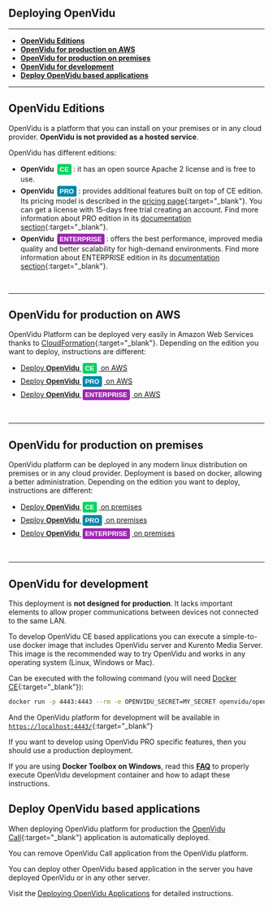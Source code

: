 <h2 id="section-title">Deploying OpenVidu</h2>
<hr>

- **[OpenVidu Editions](#openvidu-editions)**
- **[OpenVidu for production on AWS](#openvidu-for-production-on-aws)**
- **[OpenVidu for production on premises](#openvidu-for-production-on-premises)**
- **[OpenVidu for development](#openvidu-for-development)**
- **[Deploy OpenVidu based applications](#deploy-openvidu-based-applications)**

---

## OpenVidu Editions

OpenVidu is a platform that you can install on your premises or in any cloud provider. **OpenVidu is not provided as a hosted service**.

OpenVidu has different editions:

- <span style="font-family: Montserrat, sans-serif; font-weight: 700;">OpenVidu </span><div id="openvidu-pro-tag" style="pointer-events: none; display: inline-block; margin-right: 4px; background-color: #06d362; color: white; font-weight: bold; padding: 0px 5px; margin-left: 2px; border-radius: 3px; font-size: 13px; line-height:21px; font-family: Montserrat, sans-serif;">CE</div>: it has an open source Apache 2 license and is free to use.<div style="margin-bottom: 5px"></div>
- <span style="font-family: Montserrat, sans-serif; font-weight: 700;">OpenVidu </span><div id="openvidu-pro-tag" style="pointer-events: none; display: inline-block; margin-right: 4px; background-color: rgb(0, 136, 170); color: white; font-weight: bold; padding: 0px 5px; margin-left: 2px; border-radius: 3px; font-size: 13px; line-height:21px; font-family: Montserrat, sans-serif;">PRO</div>: provides additional features built on top of CE edition. Its pricing model is described in the [pricing page](https://openvidu.io/pricing){:target="_blank"}. You can get a license with 15-days free trial creating an account. Find more information about PRO edition in its [documentation section](openvidu-pro/){:target="_blank"}.<div style="margin-bottom: 5px"></div>
- <span style="font-family: Montserrat, sans-serif; font-weight: 700;">OpenVidu </span><div id="openvidu-pro-tag" style="pointer-events: none; display: inline-block; margin-right: 4px; background-color: #9c27b0; color: white; font-weight: bold; padding: 0px 5px; margin-left: 2px; border-radius: 3px; font-size: 13px; line-height:21px; font-family: Montserrat, sans-serif;">ENTERPRISE</div>: offers the best performance, improved media quality and better scalability for high-demand environments. Find more information about ENTERPRISE edition in its [documentation section](openvidu-enterprise/){:target="_blank"}.

<br>

---

## OpenVidu for production on AWS

OpenVidu Platform can be deployed very easily in Amazon Web Services thanks to [CloudFormation](https://aws.amazon.com/cloudformation/){:target="_blank"}. Depending on the edition you want to deploy, instructions are different:

- <a href="deployment/ce/aws" target="_blank">Deploy <span style="font-family: Montserrat, sans-serif; font-weight: 700;">OpenVidu </span><div id="openvidu-pro-tag" style="pointer-events: none; display: inline-block; margin-right: 4px; background-color: #06d362; color: white; font-weight: bold; padding: 0px 5px; margin-left: 2px; border-radius: 3px; font-size: 13px; line-height:21px; font-family: Montserrat, sans-serif;">CE</div> on AWS</a><div style="margin-bottom: 5px"></div>
- <a href="deployment/pro/aws" target="_blank">Deploy <span style="font-family: Montserrat, sans-serif; font-weight: 700;">OpenVidu </span><div id="openvidu-pro-tag" style="pointer-events: none; display: inline-block; margin-right: 4px; background-color: rgb(0, 136, 170); color: white; font-weight: bold; padding: 0px 5px; margin-left: 2px; border-radius: 3px; font-size: 13px; line-height:21px; font-family: Montserrat, sans-serif;">PRO</div> on AWS</a><div style="margin-bottom: 5px"></div>
- <a href="deployment/enterprise/aws" target="_blank">Deploy <span style="font-family: Montserrat, sans-serif; font-weight: 700;">OpenVidu </span><div id="openvidu-pro-tag" style="pointer-events: none; display: inline-block; margin-right: 4px; background-color: #9c27b0; color: white; font-weight: bold; padding: 0px 5px; margin-left: 2px; border-radius: 3px; font-size: 13px; line-height:21px; font-family: Montserrat, sans-serif;">ENTERPRISE</div> on AWS</a>

<br>

---

## OpenVidu for production on premises

OpenVidu platform can be deployed in any modern linux distribution on premises or in any cloud provider. Deployment is based on docker, allowing a better administration. Depending on the edition you want to deploy, instructions are different:

- <a href="deployment/ce/on-premises" target="_blank">Deploy <span style="font-family: Montserrat, sans-serif; font-weight: 700;">OpenVidu </span><div id="openvidu-pro-tag" style="pointer-events: none; display: inline-block; margin-right: 4px; background-color: #06d362; color: white; font-weight: bold; padding: 0px 5px; margin-left: 2px; border-radius: 3px; font-size: 13px; line-height:21px; font-family: Montserrat, sans-serif;">CE</div> on premises</a><div style="margin-bottom: 5px"></div>
- <a href="deployment/pro/on-premises" target="_blank">Deploy <span style="font-family: Montserrat, sans-serif; font-weight: 700;">OpenVidu </span><div id="openvidu-pro-tag" style="pointer-events: none; display: inline-block; margin-right: 4px; background-color: rgb(0, 136, 170); color: white; font-weight: bold; padding: 0px 5px; margin-left: 2px; border-radius: 3px; font-size: 13px; line-height:21px; font-family: Montserrat, sans-serif;">PRO</div> on premises</a><div style="margin-bottom: 5px"></div>
- <a href="deployment/enterprise/on-premises" target="_blank">Deploy <span style="font-family: Montserrat, sans-serif; font-weight: 700;">OpenVidu </span><div id="openvidu-pro-tag" style="pointer-events: none; display: inline-block; margin-right: 4px; background-color: #9c27b0; color: white; font-weight: bold; padding: 0px 5px; margin-left: 2px; border-radius: 3px; font-size: 13px; line-height:21px; font-family: Montserrat, sans-serif;">ENTERPRISE</div> on premises</a>

<br>

---

## OpenVidu for development

<div class="warn">
  <div class="div-icon"><i class="icon ion-android-alert"></i></div>
  <div class="text">
	  This deployment is <b>not designed for production</b>. It lacks important elements to allow proper communications between devices not connected to the same LAN. 
  </div>
</div>

To develop OpenVidu CE based applications you can execute a simple-to-use docker image that includes OpenVidu server and Kurento Media Server. This image is the recommended way to try OpenVidu and works in any operating system (Linux, Windows or Mac). 

Can be executed with the following command (you will need [Docker CE](https://store.docker.com/search?type=edition&offering=community){:target="_blank"}):

```bash
docker run -p 4443:4443 --rm -e OPENVIDU_SECRET=MY_SECRET openvidu/openvidu-server-kms:2.20.0
```

And the OpenVidu platform for development will be available in [`https://localhost:4443/`](https://localhost:4443/){:target="_blank"}

If you want to develop using OpenVidu PRO specific features, then you should use a production deployment.

<div class="warn">
  <div class="div-icon"><i class="icon ion-android-alert"></i></div>
  <div class="text">
	  If you are using <b>Docker Toolbox on Windows</b>, read this <b><a href="troubleshooting/#3-i-am-using-windows-to-run-the-tutorials-develop-my-app-anything-i-should-know" target="blank">FAQ</a></b> to properly execute OpenVidu development container and how to adapt these instructions.
  </div>
</div>

## Deploy OpenVidu based applications

When deploying OpenVidu platform for production the [OpenVidu Call](https://openvidu.io/openvidu-call/){:target="_blank"} application is automatically deployed.

You can remove OpenVidu Call application from the OpenVidu platform. 

You can deploy other OpenVidu based application in the server you have deployed OpenVidu or in any other server.

Visit the [Deploying OpenVidu Applications](deployment/deploying-openvidu-apps) for detailed instructions.

